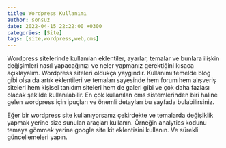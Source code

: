 ```yaml
---
title: Wordpress Kullanımı
author: sonsuz
date: 2022-04-15 22:22:00 +0300
categories: [Site]
tags: [site,wordpress,web,cms]
---
```


Wordpress sitelerinde kullanılan eklentiler, ayarlar, temalar ve bunlara ilişkin değişimleri nasıl yapacağınızı ve neler yapmanız gerektiğini kısaca açıklayalım. Wordpress siteleri oldukça yaygındır. Kullanımı temelde blog gibi olsa da artık eklentileri ve temaları sayesinde hem forum hem alışveriş siteleri hem kişisel tanıdım siteleri hem de galeri gibi ve çok daha fazlası olacak şekilde kullanılabilir. En çok kullanılan cms sistemlerinden biri haline gelen wordpress için ipuçları ve önemli detayları bu sayfada bulabilirsiniz.

Eğer bir wordpress site kullanıyorsanız çekirdekte ve temalarda değişiklik yapmak yerine size sunulan araçları kullanın. Örneğin analytics kodunu temaya gömmek yerine google site kit eklentisini kullanın. Ve sürekli güncellemeleri yapın. 